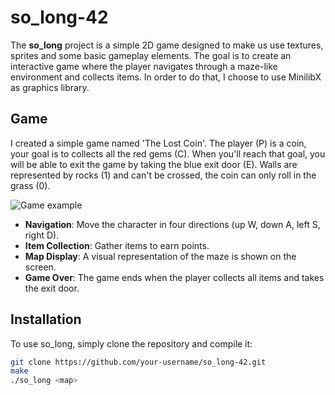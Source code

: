 # so_long-42

The **so_long** project is a simple 2D game designed to make us use textures, sprites and some basic gameplay elements. The goal is to create an interactive game where the player navigates through a maze-like environment and collects items. In order to do that, I choose to use MinilibX as graphics library.

## Game

I created a simple game named 'The Lost Coin'. The player (P) is a coin, your goal is to collects all the red gems (C). When you'll reach that goal, you will be able to exit the game by taking the blue exit door (E). Walls are represented by rocks (1) and can't be crossed, the coin can only roll in the grass (0).

![Game example](Assets/game.png)

- **Navigation**: Move the character in four directions (up W, down A, left S, right D).
- **Item Collection**: Gather items to earn points.
- **Map Display**: A visual representation of the maze is shown on the screen.
- **Game Over**: The game ends when the player collects all items and takes the exit door.

## Installation

To use so_long, simply clone the repository and compile it:

   ```bash
   git clone https://github.com/your-username/so_long-42.git
   make
   ./so_long <map>
   
